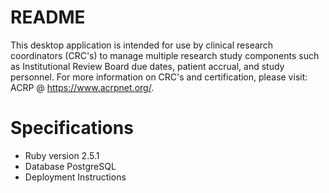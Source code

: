 # README

This desktop application is intended for use by clinical research coordinators (CRC's) to manage multiple research study components such as Institutional Review Board due dates, patient accrual, and study personnel. For more information on CRC's and certification, please visit: ACRP @ https://www.acrpnet.org/.

# Specifications
* Ruby version 2.5.1
* Database PostgreSQL
* Deployment Instructions
